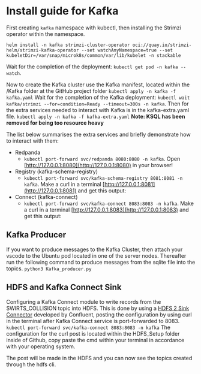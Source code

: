 # Install guide for Kafka

First creating `kafka` namespace with kubectl, then installing the Strimzi operator within the namespace.
````
helm install -n kafka strimzi-cluster-operator oci://quay.io/strimzi-helm/strimzi-kafka-operator --set watchAnyNamespace=true --set kubeletDir=/var/snap/microk8s/common/var/lib/kubelet -n stackable
````
Wait for the completion of the deployment: `kubectl get pod -n kafka --watch`.

Now to create the Kafka cluster use the Kafka manifest, located within the /Kafka folder at the GitHub project folder
`kubectl apply -n kafka -f kafka.yaml`
Wait for the completion of the Kafka deployment: `kubectl wait kafka/strimzi --for=condition=Ready --timeout=300s -n kafka`.
Then for the extra services needed to interact with Kafka is in the kafka-extra.yaml file. 
`kubectl apply -n kafka -f kafka-extra.yaml`
**Note: KSQL has been removed for being too resource heavy**

The list below summarises the extra services and briefly demonstrate how to interact with them:
- Redpanda 
	- `kubectl port-forward svc/redpanda 8080:8080 -n kafka`. Open [http://127.0.0.1:8080](http://127.0.0.1:8080) in your browser!
- Registry (kafka-schema-registry)
	- `kubectl port-forward svc/kafka-schema-registry 8081:8081 -n kafka`. Make a curl in a terminal [http://127.0.0.1:8081](http://127.0.0.1:8081) and get this output:
- Connect (kafka-connect)
	- `kubectl port-forward svc/kafka-connect 8083:8083 -n kafka`. Make a curl in a terminal [http://127.0.0.1:8083](http://127.0.0.1:8083) and get this output:


## Kafka Producer

If you want  to produce messages to the Kafka Cluster, then attach your vscode to the Ubuntu pod located in one of the server nodes. Thereafter run the following command to produce messages from the sqlite file into the topics.
`python3 Kafka_producer.py`

## HDFS and Kafka Connect Sink

Configuring a Kafka Connect module to write records from the SWIRTS_COLLISION topic into HDFS.
This is done by using a [HDFS 2 Sink Connector](https://docs.confluent.io/kafka-connectors/hdfs/current/overview.html) developed by Confluent, posting the configuration by using curl in the terminal after Kafka Connect service is port-forwarded to 8083.
`kubectl port-forward svc/kafka-connect 8083:8083 -n kafka`
The configuration for the curl post is located within the HDFS_Setup folder inside of Github, copy paste the cmd within your terminal in accordance with your operating system. 

The post will be made in the HDFS and you can now see the topics created through the hdfs cli. 